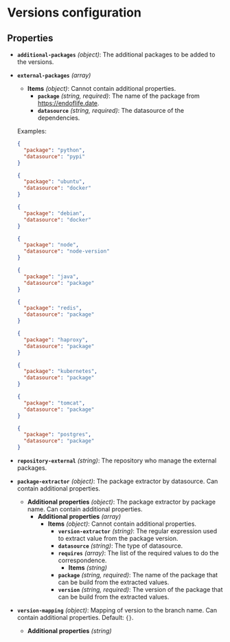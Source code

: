 # Versions configuration

## Properties

- **`additional-packages`** _(object)_: The additional packages to be added to the versions.
- **`external-packages`** _(array)_

  - **Items** _(object)_: Cannot contain additional properties.
    - **`package`** _(string, required)_: The name of the package from https://endoflife.date.
    - **`datasource`** _(string, required)_: The datasource of the dependencies.

  Examples:

  ```json
  {
    "package": "python",
    "datasource": "pypi"
  }
  ```

  ```json
  {
    "package": "ubuntu",
    "datasource": "docker"
  }
  ```

  ```json
  {
    "package": "debian",
    "datasource": "docker"
  }
  ```

  ```json
  {
    "package": "node",
    "datasource": "node-version"
  }
  ```

  ```json
  {
    "package": "java",
    "datasource": "package"
  }
  ```

  ```json
  {
    "package": "redis",
    "datasource": "package"
  }
  ```

  ```json
  {
    "package": "haproxy",
    "datasource": "package"
  }
  ```

  ```json
  {
    "package": "kubernetes",
    "datasource": "package"
  }
  ```

  ```json
  {
    "package": "tomcat",
    "datasource": "package"
  }
  ```

  ```json
  {
    "package": "postgres",
    "datasource": "package"
  }
  ```

- **`repository-external`** _(string)_: The repository who manage the external packages.
- **`package-extractor`** _(object)_: The package extractor by datasource. Can contain additional properties.
  - **Additional properties** _(object)_: The package extractor by package name. Can contain additional properties.
    - **Additional properties** _(array)_
      - **Items** _(object)_: Cannot contain additional properties.
        - **`version-extractor`** _(string)_: The regular expression used to extract value from the package version.
        - **`datasource`** _(string)_: The type of datasource.
        - **`requires`** _(array)_: The list of the required values to do the correspondence.
          - **Items** _(string)_
        - **`package`** _(string, required)_: The name of the package that can be build from the extracted values.
        - **`version`** _(string, required)_: The version of the package that can be build from the extracted values.
- **`version-mapping`** _(object)_: Mapping of version to the branch name. Can contain additional properties. Default: `{}`.
  - **Additional properties** _(string)_
